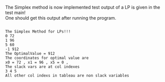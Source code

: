 
The Simplex method is now implemented test output of a LP is given in the test main!
<br>
One should get this output after running the program.
<br>

<pre>
<code>
The Simplex Method for LPs!!! 
0 72 
1 96 
5 60 
-1 912 
The OptimalValue = 912
The coordinates for optimal value are 
x0 = 72 , x1 = 96 , x5 = 0 , 
The slack vars are at col indexes 
3 4 5 
All other col indexs in tableau are non slack variables 
</code>
</pre>
